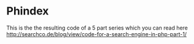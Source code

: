 Phindex
=======

This is the the resulting code of a 5 part series which you can read here http://searchco.de/blog/view/code-for-a-search-engine-in-php-part-1/